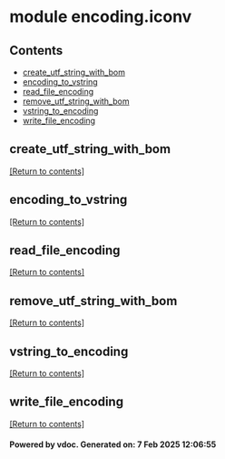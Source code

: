 # module encoding.iconv


## Contents
- [create_utf_string_with_bom](#create_utf_string_with_bom)
- [encoding_to_vstring](#encoding_to_vstring)
- [read_file_encoding](#read_file_encoding)
- [remove_utf_string_with_bom](#remove_utf_string_with_bom)
- [vstring_to_encoding](#vstring_to_encoding)
- [write_file_encoding](#write_file_encoding)

## create_utf_string_with_bom
[[Return to contents]](#Contents)

## encoding_to_vstring
[[Return to contents]](#Contents)

## read_file_encoding
[[Return to contents]](#Contents)

## remove_utf_string_with_bom
[[Return to contents]](#Contents)

## vstring_to_encoding
[[Return to contents]](#Contents)

## write_file_encoding
[[Return to contents]](#Contents)

#### Powered by vdoc. Generated on: 7 Feb 2025 12:06:55
